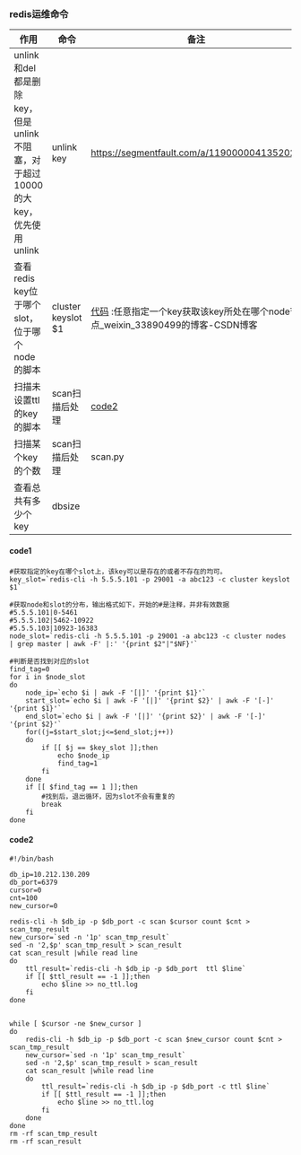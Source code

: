### redis运维命令

| 作用                                                      | 命令                 | 备注                                                                 |
|---------------------------------------------------------|--------------------|--------------------------------------------------------------------|
| unlink和del都是删除key，但是unlink不阻塞，对于超过10000的大key，优先使用unlink | unlink key         | https://segmentfault.com/a/1190000041352023                        |
| 查看redis key位于哪个slot，位于哪个node的脚本                         | cluster keyslot $1 | [代码](#code1) :任意指定一个key获取该key所处在哪个node节点_weixin_33890499的博客-CSDN博客 |
| 扫描未设置ttl的key的脚本                                         | scan扫描后处理          | [code2](#code2)                                                    |
| 扫描某个key的个数                                              | scan扫描后处理          | scan.py                                                            |
| 查看总共有多少个key                                             | dbsize             |                                                                    |

#### code1

```shell
#获取指定的key在哪个slot上，该key可以是存在的或者不存在的均可。
key_slot=`redis-cli -h 5.5.5.101 -p 29001 -a abc123 -c cluster keyslot $1`

#获取node和slot的分布，输出格式如下，开始的#是注释，并非有效数据
#5.5.5.101|0-5461
#5.5.5.102|5462-10922 
#5.5.5.103|10923-16383
node_slot=`redis-cli -h 5.5.5.101 -p 29001 -a abc123 -c cluster nodes | grep master | awk -F' |:' '{print $2"|"$NF}'`

#判断是否找到对应的slot
find_tag=0
for i in $node_slot
do
    node_ip=`echo $i | awk -F '[|]' '{print $1}'`
    start_slot=`echo $i | awk -F '[|]' '{print $2}' | awk -F '[-]' '{print $1}'`
    end_slot=`echo $i | awk -F '[|]' '{print $2}' | awk -F '[-]' '{print $2}'`
    for((j=$start_slot;j<=$end_slot;j++))
    do
        if [[ $j == $key_slot ]];then
            echo $node_ip
            find_tag=1
        fi
    done
    if [[ $find_tag == 1 ]];then
        #找到后，退出循环，因为slot不会有重复的
        break
    fi
done

```

#### code2

```shell
#!/bin/bash

db_ip=10.212.130.209
db_port=6379
cursor=0
cnt=100
new_cursor=0

redis-cli -h $db_ip -p $db_port -c scan $cursor count $cnt > scan_tmp_result
new_cursor=`sed -n '1p' scan_tmp_result`
sed -n '2,$p' scan_tmp_result > scan_result
cat scan_result |while read line
do
    ttl_result=`redis-cli -h $db_ip -p $db_port  ttl $line`
    if [[ $ttl_result == -1 ]];then
        echo $line >> no_ttl.log
    fi
done


while [ $cursor -ne $new_cursor ]
do
    redis-cli -h $db_ip -p $db_port -c scan $new_cursor count $cnt > scan_tmp_result
    new_cursor=`sed -n '1p' scan_tmp_result`
    sed -n '2,$p' scan_tmp_result > scan_result
    cat scan_result |while read line
    do
        ttl_result=`redis-cli -h $db_ip -p $db_port -c ttl $line`
        if [[ $ttl_result == -1 ]];then
            echo $line >> no_ttl.log
        fi
    done
done
rm -rf scan_tmp_result
rm -rf scan_result
```
